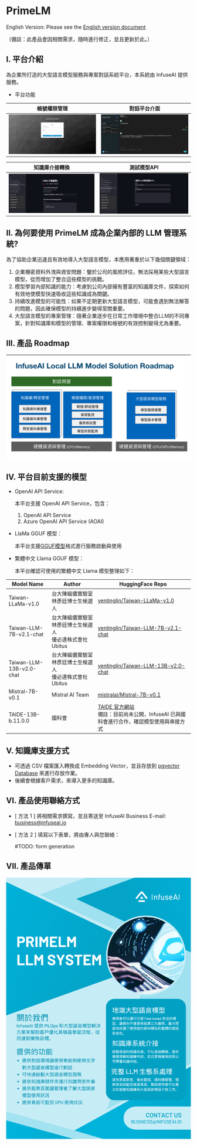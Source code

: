 # PrimeLM

English Version: Please see the [English version document](./English/README.md)

（備註：此產品會因相關需求，隨時進行修正，並且更新於此。）

## I. 平台介紹

為企業所打造的大型語言模型服務與專案對話系統平台，本系統由 InfuseAI 提供服務。

- 平台功能

|帳號權限管理|對話平台介面|
|-----|-----|
|![img1](./img/primelm-demo-1.png)|![img2](./img/primelm-demo-2.png)|

|知識庫介接轉換|測試模型API|
|-----|-----|
|![img3](./img/primelm-demo-3.png)|![img4](./img/primelm-demo-4.png)|

## II. 為何要使用 PrimeLM 成為企業內部的 LLM 管理系統?

為了協助企業迅速且有效地導入大型語言模型，本應用著重於以下幾個關鍵領域：

1. 企業機密資料外洩與資安問題：鑒於公司的風險評估，無法採用某些大型語言模型，從而增加了整合這些模型的挑戰。
2. 模型學習內部知識的能力：考慮到公司內部擁有豐富的知識庫文件，探索如何有效地使模型快速吸收這些知識成為關鍵。
3. 持續改進模型的可能性：如果不定期更新大型語言模型，可能會遇到無法解答的問題，因此確保模型的持續進步變得至關重要。
4. 大型語言模型的專案管理：隨著企業逐步在日常工作環境中整合LLM的不同專案，針對知識庫和模型的管理、專案權限和帳號的有效控制變得尤為重要。

## III. 產品 Roadmap

![PrimeLM Solution Roadmap](./img/primelm-roadmap.png)

## IV. 平台目前支援的模型

- OpenAI API Service: 

  本平台支援 OpenAI API Service，包含：

  1. OpenAI API Service
  2. Azure OpenAI API Service (AOAI)

- LlaMa GGUF 模型：

  本平台支援[GGUF模型](https://huggingface.co/models?search=gguf)格式進行服務啟動與使用

- 繁體中文 Llama GGUF 模型：

  本平台確認可使用的繁體中文 Llama 模型整理如下：

| Model Name               | Author                                                    | HuggingFace Repo                                                                                                      |
|--------------------------|-----------------------------------------------------------|-----------------------------------------------------------------------------------------------------------------------|
| Taiwan-LLaMa-v1.0        | 台大陳縕儂實驗室 林彥廷博士生候選人                       | [yentinglin/Taiwan-LLaMa-v1.0](https://huggingface.co/yentinglin/Taiwan-LLaMa-v1.0)                                   |
| Taiwan-LLM-7B-v2.1-chat  | 台大陳縕儂實驗室 林彥廷博士生候選人 <br> 優必達株式會社 Ubitus | [yentinglin/Taiwan-LLM-7B-v2.1-chat](https://huggingface.co/yentinglin/Taiwan-LLM-7B-v2.1-chat)                       |
| Taiwan-LLM-13B-v2.0-chat | 台大陳縕儂實驗室 林彥廷博士生候選人 <br> 優必達株式會社 Ubitus | [yentinglin/Taiwan-LLM-13B-v2.0-chat](https://huggingface.co/yentinglin/Taiwan-LLM-13B-v2.0-chat)                     |
| Mistral-7B-v0.1          | Mistral AI Team                                           | [mistralai/Mistral-7B-v0.1](https://huggingface.co/mistralai/Mistral-7B-v0.1)                                         |
| TAIDE-13B-b.11.0.0       | 國科會                                                    | [TAIDE 官方網站](https://taide.tw/) <br> 備註：目前尚未公開，InfuseAI 已與國科會進行合作，確認模型使用與串接方式 |

## V. 知識庫支援方式

- 可透過 CSV 檔案匯入轉換成 Embedding Vector，並且存放到 [pgvector Database](https://github.com/pgvector/pgvector) 來進行存放作業。
- 後續會根據客戶需求，來導入更多的知識庫。

## VI. 產品使用聯絡方式

- [ 方法 1 ] 將相關需求撰寫，並且寄送至 InfuseAI Business E-mail: [business@infuseai.io](mailto:user@example.com)
- [ 方法 2 ] 填寫以下表單，將由專人與您聯絡：

  #TODO: form generation

## VII. 產品傳單

![PrimeLM flyer](./img/primelm-flyer.png)